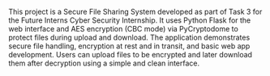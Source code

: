 This project is a Secure File Sharing System developed as part of Task 3 for the Future Interns Cyber Security Internship. It uses Python Flask for the web interface and AES encryption
(CBC mode) via PyCryptodome to protect files during upload and download. The application demonstrates secure file handling, encryption at rest and in transit, and basic web app 
development. Users can upload files to be encrypted and later download them after decryption using a simple and clean interface.
